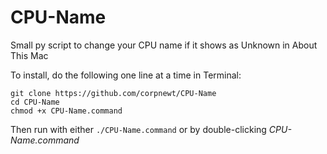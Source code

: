 # CPU-Name
Small py script to change your CPU name if it shows as Unknown in About This Mac

To install, do the following one line at a time in Terminal:

    git clone https://github.com/corpnewt/CPU-Name
    cd CPU-Name
    chmod +x CPU-Name.command
    
Then run with either `./CPU-Name.command` or by double-clicking *CPU-Name.command*
